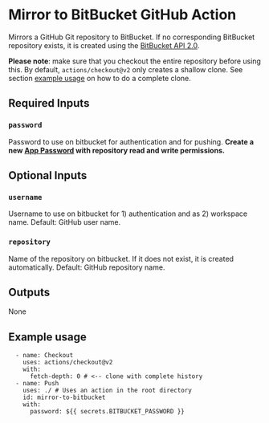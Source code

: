 # Mirror to BitBucket GitHub Action

Mirrors a GitHub Git repository to BitBucket. If no corresponding BitBucket repository exists, it is created using the [BitBucket API 2.0](https://developer.atlassian.com/bitbucket/api/2/reference/).

**Please note**: make sure that you checkout the entire repository before using this. By default, `actions/checkout@v2` only creates a shallow clone. See section [example usage](#example-usage) on how to do a complete clone.

## Required Inputs

### `password`
Password to use on bitbucket for authentication and for pushing. **Create a new [App Password](https://bitbucket.org/account/settings/app-passwords/) with repository read and write permissions.**


## Optional Inputs
### `username`
Username to use on bitbucket for 1) authentication and as 2) workspace name. Default: GitHub user name.

### `repository`
Name of the repository on bitbucket. If it does not exist, it is created automatically. Default: GitHub repository name.

## Outputs
None


## Example usage

      - name: Checkout
        uses: actions/checkout@v2
        with:
          fetch-depth: 0 # <-- clone with complete history
      - name: Push
        uses: ./ # Uses an action in the root directory
        id: mirror-to-bitbucket
        with:
          password: ${{ secrets.BITBUCKET_PASSWORD }}
